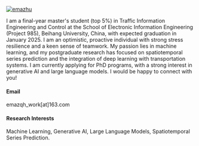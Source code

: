 

[![emazhu](https://img.shields.io/badge/emazhu-github-blue?logo=github)](https://github.com/emazhu)

I am a final-year master's student (top 5%) in Traffic Information Engineering and Control at the School of Electronic Information Engineering (Project 985), Beihang University, China, with expected graduation in January 2025. I am an optimistic, proactive individual with strong stress resilience and a keen sense of teamwork. My passion lies in machine learning, and my postgraduate research has focused on spatiotemporal series prediction and the integration of deep learning with transportation systems. I am currently applying for PhD programs, with a strong interest in generative AI and large language models. I would be happy to connect with you!

#### Email
emazqh_work[at]163.com

<!-- #### Education
M.E., Computer Science and Technology, China University of Mining and Technology, 2022—2025 (expected).\
B.E., Data Science and Big Data Technology, China University of Mining and Technology, 2018—2022. -->

#### Research Interests
Machine Learning, Generative AI, Large Language Models, Spatiotemporal Series Prediction.

